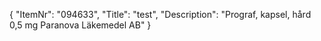 {
  "ItemNr": "094633",
  "Title": "test",
  "Description": "Prograf, kapsel, hård 0,5 mg Paranova Läkemedel AB"
}